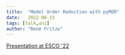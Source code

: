 ```yaml
---
title:  "Model Order Reduction with pyMOR"
date:   2022-06-15
tags: [talk,uni]
author: "René Fritze"
---
```


[Presentation at ESCO '22](https://rene.fritze.me/22-esco-pyMOR/)
